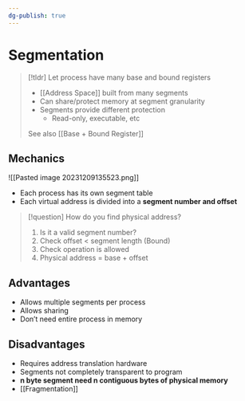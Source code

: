 ```yaml
---
dg-publish: true
---
```

# Segmentation
> [!tldr] Let process have many base and bound registers
> * [[Address Space]] built from many segments
> * Can share/protect memory at segment granularity
> * Segments provide different protection
> 	* Read-only, executable, etc
> 
> See also [[Base + Bound Register]]
## Mechanics
![[Pasted image 20231209135523.png]]
* Each process has its own segment table
* Each virtual address is divided into a **segment number and offset**


> [!question] How do you find physical address?
> 1. Is it a valid segment number?
> 2. Check offset < segment length (Bound)
> 3. Check operation is allowed
> 4. Physical address = base + offset

## Advantages
* Allows multiple segments per process
* Allows sharing
* Don’t need entire process in memory
## Disadvantages
* Requires address translation hardware
* Segments not completely transparent to program
* **n byte segment need n contiguous bytes of physical memory**
* [[Fragmentation]]
